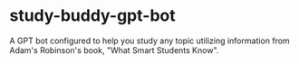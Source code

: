 # study-buddy-gpt-bot
A GPT bot configured to help you study any topic utilizing information from Adam's Robinson's book, "What Smart Students Know".
